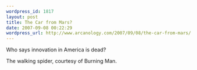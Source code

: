 ```yaml
--- 
wordpress_id: 1817
layout: post
title: The Car from Mars?
date: 2007-09-08 00:22:29
wordpress_url: http://www.arcanology.com/2007/09/08/the-car-from-mars/
---
```

Who says innovation in America is dead? <div align="center">
                                                                                                                                                                                                                                                                                                                                                                                                                                                                                                                                                                                                                                                                                                                                                                                                                                                                        <lj-embed></lj-embed>
                                                                                                                                                                                                                                                                                                                                                                                                                                                                                                                                                                                                                                                                                                                                                                                                                                                                      </div> The walking spider, courtesy of Burning Man.